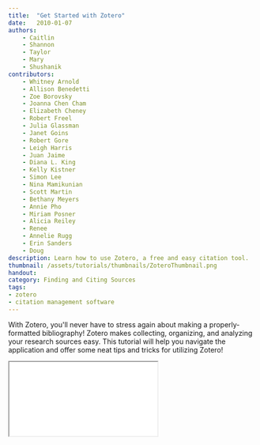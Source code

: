 ```yaml
---
title:  "Get Started with Zotero"
date:   2010-01-07
authors: 
    - Caitlin
    - Shannon
    - Taylor
    - Mary
    - Shushanik
contributors: 
    - Whitney Arnold
    - Allison Benedetti 
    - Zoe Borovsky
    - Joanna Chen Cham
    - Elizabeth Cheney
    - Robert Freel
    - Julia Glassman
    - Janet Goins
    - Robert Gore
    - Leigh Harris
    - Juan Jaime
    - Diana L. King
    - Kelly Kistner
    - Simon Lee
    - Nina Mamikunian
    - Scott Martin
    - Bethany Meyers
    - Annie Pho
    - Miriam Posner
    - Alicia Reiley
    - Renee
    - Annelie Rugg
    - Erin Sanders
    - Doug
description: Learn how to use Zotero, a free and easy citation tool.
thumbnail: /assets/tutorials/thumbnails/ZoteroThumbnail.png
handout: 
category: Finding and Citing Sources
tags:
- zotero
- citation management software 
---
```


<p class="intro">With Zotero, you'll never have to stress again about making a properly-formatted bibliography! Zotero makes collecting, organizing, and analyzing your research sources easy. This tutorial will help you navigate the application and offer some neat tips and tricks for utilizing Zotero!</p>

<!-- Maybe here in the "diagram" space we can put 3 cool things you can do with Zotero with just text and images? -->
<!--
  <div class="row">
    <div class="col s12 m6">
      <div class="card" style="height: 100%;">
        <!- - I think the side-by-side gifs might have made for too much motion on the screen. What do you think about stills? - ->
        <div class="card-image">
          <img src="{{ '/assets/img/content/zotero-project-folders_150.png' | prepend: site.baseurl }}" alt="Zotero libraries can be organized by class, paper, and topic">
        </div>
        <div class="card-content">
        <span class="card-title">Organize your sources</span>
        <p>Organize all of your research sources within a single, searchable interface.</p>
        </div>
      </div>
    </div>
   <div class="col s12 m6">
      <div class="card">
        <div class="card-image">
          <img src="{{ '/assets/img/content/zotero-citations.png' | prepend: site.baseurl }}" alt="Zotero's plug-in for word allows you to create citations while writing a paper.">
        </div>
        <div class="card-content">
          <span class="card-title">Cite as you write</span>
          <p>Choose your style of citation, and then easily insert an in-text citation.</p>
        </div>
      </div>
    </div>
    <!- -
    <div class="col s12 m4">
      <div class="card">
        <div class="card-image">
          <img style="max-height: 144px;" src="https://www.evernote.com/l/AN9ofhgS_rxB_o_EKsusvT_PPd2cCsR22XYB/image.png" alt="Make a biblography with copy and paste.">
        </div>
        <div class="card-content">
          <span class="card-title">Make bibliographies instantly</span>
          <p>Select your sources and make a bibilography with ease.</p>
        </div>
      </div>
    </div>
  </div> 
  - -> 
-->

<!--
<h3>&nbsp;</h3>
<h3>Give it a try
<p >Want to get started? Check out our <a href="http://uclalibrary.github.io/slides/tutorial-zotero-intro.html#/" target="_blank">Zotero tutorial</a>:</p>
-->

<!--
<center>
  <iframe class="embedbox" src="https://uclalibrary.github.io/research-tips/embeds/zotero/" width="95%" height="600px"></iframe>
</center>
-->

<div class="embed-responsive embed-responsive-1by1">
  <iframe class="embed-responsive-item" src="{{ '/embeds/zotero/' | relative_url }}"></iframe>
</div>

<!-- include embed-and-share-buttons.html ? -->
<!--
<ul class="collapsible" data-collapsible="expandable">
    <li>
      <div class="collapsible-header"><i class="material-icons">forum</i>Want to talk about it? Set up a <em>free research consultation</em> to get help developing your ideas:</div>
      <div class="collapsible-body">
        <p>Ask a librarian <a href="http://library.ucla.edu/questions" target="_blank">24/7 chat service</a>.</p>
          <p>Set up a <a href="http://library.ucla.edu/questions" target="_blank">research consultation at a UCLA Library</a>.</p>
      </div>
    </li>
  </ul>
  -->
  

